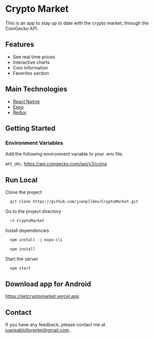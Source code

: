# Crypto Market

This is an app to stay up to date with the crypto market, through the CoinGecko API.

## Features

- See real time prices
- Interactive charts
- Coin information
- Favorites section

## Main Technologies

- [React Native](https://reactnative.dev/)
- [Expo](https://expo.dev/)
- [Redux](https://redux.js.org/)

## Getting Started

### Environment Variables
Add the following environment variable to your .env file.

`API_URL`: https://api.coingecko.com/api/v3/coins

## Run Local

Clone the project

```bash
  git clone https://github.com/juanplldev/CryptoMarket.git
```

Go to the project directory

```bash
  cd CryptoMarket
```

Install dependencies

```bash
  npm install -g expo-cli
```

```bash
  npm install
```

Start the server

```bash
  npm start
```

## Download app for Android

https://getcryptomarket.vercel.app

## Contact

If you have any feedback, please contact me at juanpablollorentej@gmail.com.